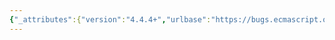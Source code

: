 ```yaml
---
{"_attributes":{"version":"4.4.4+","urlbase":"https://bugs.ecmascript.org/","maintainer":"dherman@mozilla.com"},"bug":{"bug_id":2705,"creation_ts":"2014-04-19 16:28:00 -0700","short_desc":"chapter 24: misc editorial","delta_ts":"2014-06-01 12:29:32 -0700","product":"Draft for 6th Edition","component":"editorial issue","version":"Rev 23: April 5, 2014 Draft","rep_platform":"All","op_sys":"All","bug_status":"RESOLVED","resolution":"FIXED","priority":"Normal","bug_severity":"normal","everconfirmed":true,"reporter":{"uid":"jmdyck","name":"Michael Dyck"},"assigned_to":{"uid":"allen","name":"Allen Wirfs-Brock"},"long_desc":[{"commentid":7853,"comment_count":0,"who":{"uid":"jmdyck","name":"Michael Dyck"},"bug_when":"2014-04-19 16:28:45 -0700","thetext":"----------------------------------------\nIn 24.2.1.1 \"GetViewValue ( view, requestIndex, isLittleEndian, type )\":\n\n{1}\n24.2.1.1 / step 5:\nLet numberIndex be ToNumber(requestIndex)\n    Italicize 'numberIndex', 'requestIndex'\n\n{2}\n24.2.1.1 / step 9:\nLet isLittleEndian be ToBoolean(isLittleEndian).\n    Italicize 'isLittleEndian' (twice)\n\n{3,4}\n24.2.1.1 / step 15:\nLet bufferIndex be getIndex+viewOffset.\n    Italicize 'bufferIndex', 'getIndex', 'viewOffset'\n    Put spaces around '+'\n\n----------------------------------------\nIn 24.2.1.2 \"SetViewValue ( view, requestIndex, isLittleEndian, type, value )\":\n\n{5}\n24.2.1.2 / step 5:\nLet numberIndex be ToNumber(requestIndex)\n    Italicize 'numberIndex', 'requestIndex'\n\n{6}\n24.2.1.2 / step 9:\nLet isLittleEndian be ToBoolean(isLittleEndian).\n    Italicize 'isLittleEndian' (twice)\n\n{7,8}\n24.2.1.2 / step 15:\nLet bufferIndex be getIndex+viewOffset.\n    Italicize 'bufferIndex', 'getIndex', 'viewOffset'\n    Put spaces around '+'\n\n----------------------------------------\nIn 24.3.2 \"JSON.stringify ( value [ , replacer [ , space ] ] )\":\n\n{9}\n24.3.2 / note 2:\nNOTE 2 Symbolic primitive values are rendered as follows: ...\n    The items aren't particularly ordered,\n    so it should probably be a bulleted list.\n\nXXXXXXXXXXXXXXXXXXXXXXXXXXXXXXXXXXXXXXXXXXXXXXXXXXXXXXXXXXXXXXXXXXXXXXXXXXXXXXXX"},{"commentid":8279,"comment_count":1,"who":{"uid":"allen","name":"Allen Wirfs-Brock"},"bug_when":"2014-05-09 15:13:08 -0700","thetext":"fixed in rev25 editor's draft"},{"commentid":8755,"comment_count":2,"who":{"uid":"jmdyck","name":"Michael Dyck"},"bug_when":"2014-06-01 12:29:32 -0700","thetext":"confirmed fixed."}]}}
---
```


